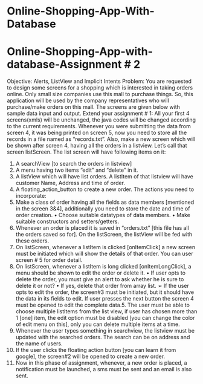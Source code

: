 # Online-Shopping-App-With-Database
# Online-Shopping-App-with-database-Assignment # 2

Objective: Alerts, ListView and Implicit Intents
Problem: You are requested to design some screens for a shopping which is interested in taking orders
online. Only small size companies use this mall to purchase things. So, this application will be used by
the company representatives who will purchase/make orders on this mall. The screens are given below
with sample data input and output.
Extend your assignment # 1:
All your first 4 screens(xmls) will be unchanged, the java codes will be changed according to the current
requirements. Whenever you were submitting the data from screen 4, it was being printed on screen 5,
now you need to store all the records in a file named as “records.txt”. Also, make a new screen which
will be shown after screen 4, having all the orders in a listview. Let’s call that screen listScreen.
The list screen will have following items on it:
1. A searchView [to search the orders in listview]
2. A menu having two items “edit” and “delete” in it.
3. A listView which will have list orders. A listItem of that listview will have customer Name,
Address and time of order.
4. A floating_action_button to create a new order.
The actions you need to incorporate:
1. Make a class of order having all the fields as data members [mentioned in the screen 3&4],
additionally you need to store the date and time of order creation.
• Choose suitable datatypes of data members.
• Make suitable constructors and setters/getters.
2. Whenever an order is placed it is saved in “orders.txt” [this file has all the orders saved so for].
On the listScreen, the listView will be fed with these orders.
3. On listScreen, whenever a listItem is clicked [onItemClick] a new screen must be initiated which
will show the details of that order. You can user screen # 5 for order detail.
4. On listScreen, whenever a listItem is long clicked [onItemLongClick], a menu should be shown to
edit the order or delete it.
• If user opts to delete the order, you must give an alert to ask whether he is sure to
delete it or not?
• If yes, delete that order from array list.
➢ If the user opts to edit the order, the screen#3 must be initiated, but it should have the
data in its fields to edit. If user presses the next button the screen 4 must be opened to
edit the complete data.5. The user must be able to choose multiple listItems from the list view, if user has chosen more
than 1 [one] item, the edit option must be disabled [you can change the color of edit menu on
this], only you can delete multiple items at a time.
6. Whenever the user types something in searchview, the listview must be updated with the
searched orders. The search can be on address and the name of users.
7. If the user clicks the floating action button [you can learn it from google], the screen#2 will be
opened to create a new order.
8. Now in this phase of assignment, whenever, a new order is placed, a notification must be
launched, a sms must be sent and an email is also sent.
